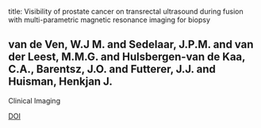 title: Visibility of prostate cancer on transrectal ultrasound during fusion with multi-parametric magnetic resonance imaging for biopsy

## van de Ven, W.J M. and Sedelaar, J.P.M. and van der Leest, M.M.G. and Hulsbergen-van de Kaa, C.A., Barentsz, J.O. and Futterer, J.J. and Huisman, Henkjan J.
Clinical Imaging

<a href="https://doi.org/10.1016/j.clinimag.2016.02.005">DOI</a>
